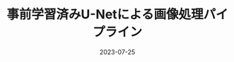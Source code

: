 ---
title: "事前学習済みU-Netによる画像処理パイプライン"
collection: publications
category: domestic
permalink: /publication/miru2023
excerpt: ''
status: 'Published'
venue: 'MIRU 2023 Poster'
authors: '<strong> 竹崎 隼平</strong>，Weizhi shi，Gantugs Atarsaikhan，内田誠一'
paperurl: 
code: 
date: 2023-07-25
---